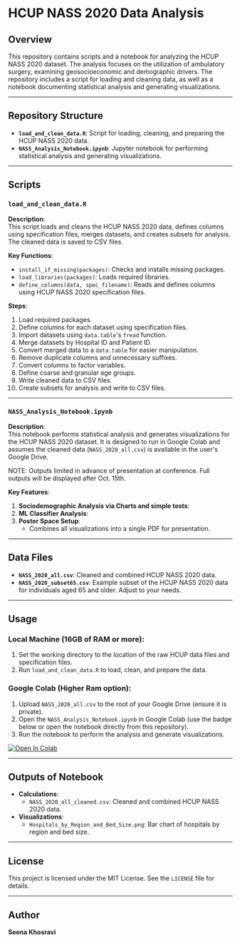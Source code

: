 # HCUP NASS 2020 Data Analysis

## Overview

This repository contains scripts and a notebook for analyzing the HCUP NASS 2020 dataset. The analysis focuses on the utilization of ambulatory surgery, examining geosocioeconomic and demographic drivers. The repository includes a script for loading and cleaning data, as well as a notebook documenting statistical analysis and generating visualizations.

---

## Repository Structure

- **`load_and_clean_data.R`**: Script for loading, cleaning, and preparing the HCUP NASS 2020 data.
- **`NASS_Analysis_Notebook.ipynb`**: Jupyter notebook for performing statistical analysis and generating visualizations.

---

## Scripts

### `load_and_clean_data.R`

**Description**:  
This script loads and cleans the HCUP NASS 2020 data, defines columns using specification files, merges datasets, and creates subsets for analysis. The cleaned data is saved to CSV files.

**Key Functions**:
- `install_if_missing(packages)`: Checks and installs missing packages.
- `load_libraries(packages)`: Loads required libraries.
- `define_columns(data, spec_filename)`: Reads and defines columns using HCUP NASS 2020 specification files.

**Steps**:
1. Load required packages.
2. Define columns for each dataset using specification files.
3. Import datasets using `data.table`'s `fread` function.
4. Merge datasets by Hospital ID and Patient ID.
5. Convert merged data to a `data.table` for easier manipulation.
6. Remove duplicate columns and unnecessary suffixes.
7. Convert columns to factor variables.
8. Define coarse and granular age groups.
9. Write cleaned data to CSV files.
10. Create subsets for analysis and write to CSV files.

---

### `NASS_Analysis_Notebook.ipynb`

**Description**:  
This notebook performs statistical analysis and generates visualizations for the HCUP NASS 2020 dataset. It is designed to run in Google Colab and assumes the cleaned data (`NASS_2020_all.csv`) is available in the user's Google Drive.

NOTE: Outputs limited in advance of presentation at conference. Full outputs will be displayed after Oct. 15th. 

**Key Features**:
1. **Sociodemographic Analysis via Charts and simple tests**:
2. **ML Classifier Analysis**:
3. **Poster Space Setup**:
   - Combines all visualizations into a single PDF for presentation.

---

## Data Files

- **`NASS_2020_all.csv`**: Cleaned and combined HCUP NASS 2020 data.
- **`NASS_2020_subset65.csv`**: Example subset of the HCUP NASS 2020 data for individuals aged 65 and older. Adjust to your needs.

---

## Usage

### Local Machine (16GB of RAM or more):
1. Set the working directory to the location of the raw HCUP data files and specification files.
2. Run `load_and_clean_data.R` to load, clean, and prepare the data.

### Google Colab (Higher Ram option):
1. Upload `NASS_2020_all.csv` to the root of your Google Drive (ensure it is private).
2. Open the `NASS_Analysis_Notebook.ipynb` in Google Colab (use the badge below or open the notebook directly from this repository).
3. Run the notebook to perform the analysis and generate visualizations.

<a href="https://colab.research.google.com/github/SeenaKhosravi/NASS/blob/main/NASS_Analysis_Notebook.ipynb" target="_parent">
    <img src="https://colab.research.google.com/assets/colab-badge.svg" alt="Open In Colab"/>
</a>

---

## Outputs of Notebook

- **Calculations**:
  - `NASS_2020_all_cleaned.csv`: Cleaned and combined HCUP NASS 2020 data.
- **Visualizations**:
  - `Hospitals_by_Region_and_Bed_Size.png`: Bar chart of hospitals by region and bed size.

---

## License

This project is licensed under the MIT License. See the `LICENSE` file for details.

---

## Author

**Seena Khosravi** 

